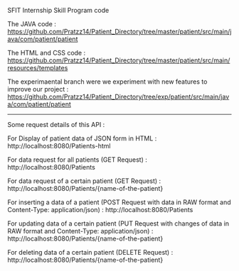 SFIT Internship Skill Program code

The JAVA code : https://github.com/Pratzz14/Patient_Directory/tree/master/patient/src/main/java/com/patient/patient

The HTML and CSS code : https://github.com/Pratzz14/Patient_Directory/tree/master/patient/src/main/resources/templates

The experimaental branch were we experiment with new features to improve our project : https://github.com/Pratzz14/Patient_Directory/tree/exp/patient/src/main/java/com/patient/patient


--------------------------------------------------------------------------------------------------

Some request details of this API :

For Display of patient data of JSON form in HTML : http://localhost:8080/Patients-html

For data request for all patients (GET Request) : http://localhost:8080/Patients

For data request of a certain patient (GET Request) : http://localhost:8080/Patients/{name-of-the-patient}

For inserting a data of a patient (POST Request with data in RAW format and Content-Type: application/json) : http://localhost:8080/Patients

For updating data of a certain patient (PUT Request with changes of data in RAW format and Content-Type: application/json) : http://localhost:8080/Patients/{name-of-the-patient}

For deleting data of a certain patient (DELETE Request) : http://localhost:8080/Patients/{name-of-the-patient}
